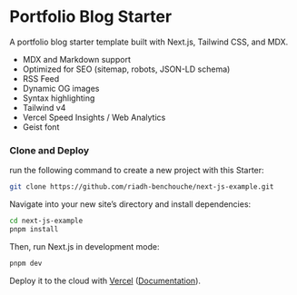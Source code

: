 # Portfolio Blog Starter

A portfolio blog starter template built with Next.js, Tailwind CSS, and MDX.

- MDX and Markdown support
- Optimized for SEO (sitemap, robots, JSON-LD schema)
- RSS Feed
- Dynamic OG images
- Syntax highlighting
- Tailwind v4
- Vercel Speed Insights / Web Analytics
- Geist font

### Clone and Deploy

run the following command to create a new project with this Starter:

```bash
git clone https://github.com/riadh-benchouche/next-js-example.git
```

Navigate into your new site’s directory and install dependencies:

```bash
cd next-js-example
pnpm install
```

Then, run Next.js in development mode:

```bash
pnpm dev
```

Deploy it to the cloud
with [Vercel](https://vercel.com/templates) ([Documentation](https://nextjs.org/docs/app/building-your-application/deploying)).
